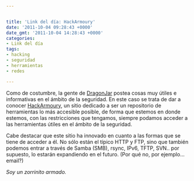 ```yaml
---


title: 'Link del día: HackArmoury'
date: '2011-10-04 09:28:43 +0000'
date_gmt: '2011-10-04 14:28:43 +0000'
categories:
- Link del día
tags:
- hacking
- seguridad
- herramientas
- redes

---
```



Como de costumbre, la gente de [DragonJar](http://www.dragonjar.org/hackarmoury-herramientas-de-seguridad-siempre-disponibles.xhtml) postea cosas muy útiles e informativas en el ámbito de la seguridad. En este caso se trata de dar a conocer [HackArmoury](http://www.hackarmoury.com/), un sitio dedicado a ser un repositorio de herramientas lo más accesible posible, de forma que estemos en donde estemos, con las restricciones que tengamos, siempre podamos acceder a las herramientas útiles en el ámbito de la seguridad.

Cabe destacar que este sitio ha innovado en cuanto a las formas que se tiene de acceder a él. No sólo están el típico HTTP y FTP, sino que también podemos entrar a través de Samba (SMB), rsync, IPv6, TFTP, SVN.. por supuesto, lo estarán expandiendo en el futuro. (Por qué no, por ejemplo... email?)

_Soy un zorrinito armado._
